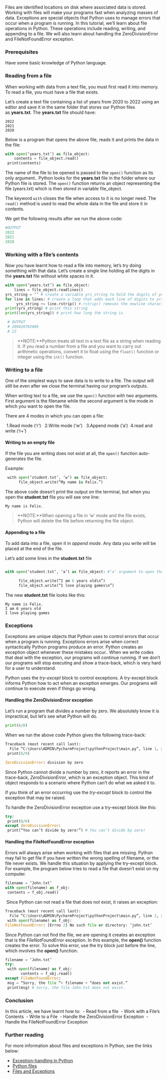 
Files are identified locations on disk where associated data is stored. Working with files will make your programs fast when analyzing masses of data. Exceptions are special objects that Python uses to manage errors that occur when a program is running. In this tutorial, we’ll learn about file operations in Python. These operations include reading, writing, and appending to a file. We will also learn about handling the ZeroDivisionError and FileNotFoundError exception.

### Prerequisites
Have some basic knowledge of Python language.

### Reading from a file
When working with data from a text file, you must first read it into memory. To read a file, you must have a file that exists.

Let’s create a text file containing a list of years from 2020 to 2022 using an editor and save it in the same folder that stores our Python files as **years.txt**. The **years.txt** file should have:

```
2022
2021
2020
```

Below is a program that opens the above file, reads it and prints the data in the file:

```python
with open(‘years.txt’) as file_object:
    contents = file_object.read()
 print(contents)
```

The name of the file to be opened is passed to the `open()` function as its only argument.. Python looks for the **years.txt** file in the folder where our Python file is stored. The `open()` function returns an object representing the file (years.txt) which is then stored in  variable file_object.

The keyword `with` closes the file when access to it is no longer need. The `read()` method is used to read the whole data in the file and store it in contents.

We get the following results after we run the above code:

```python
#OUTPUT
2022
2021
2020
```

### Working with a file’s contents

Now you have learnt how to read a file into memory, let’s try doing something with that data. Let’s create a single line holding all the digits in the **years.txt** file without white spaces in it.

```python
with open(‘years.txt’) as file_object:
    lines = file_object.readlines()
yrs_string = ‘’ # create a variable yrs_string to hold the digits of years
for line in lines: # create a loop that adds each line of digits to yrs_string
     yrs_string += line.rstrip() #.rstrip() removes the newline character from each line
print(yrs_string) # print this string
print(len(yrs_string)) # print how long the string is 

 # OUTPUT
 # 209020702089
 # 12
```

>**NOTE:**Python treats all text in a text file as a string when reading it. If you read a number from a file and you want to carry out arithmetic operations, convert it to float using the `float()` function or integer using the `int()` function.

### Writing to a file
One of the simplest ways to save data is to write to a file. The output will still be even after we close the terminal having our program’s outputs.

When writing text to a file, we use the `open()` function with two arguments. First argument is the filename while the second argument is the mode in which you want to open the file. 

There are 4 modes in which you can open a file:

 1.Read mode (‘r’) 
 2.Write mode (‘w’) 
 3.Append mode (‘a’)
 4.read and write (‘r+’)

#### Writing to an empty file
If the file you are writing does not exist at all, the `open()` function auto-generates the file.

Example:

```python
 with open(‘student.txt’, ‘w’) as file_object:
      file_object.write(“My name is Felix.”)
```

The above code doesn’t print the output on the terminal, but when you open the **student.txt** file you will see one line:

```
My name is Felix.
```

>**NOTE:**When opening a file in ‘w’ mode and the file exists, Python will delete the file before returning the file object.

#### Appending to a file
To add data into a file, open it in *append mode*. Any data you write will be placed at the end of the file.

Let’s add some lines in the **student.txt** file

```python

with open(‘student.txt’, ‘a’) as file_object: #’a’ argument to open the file for appending

      file_object.write(“I am 6 years old\n”)
      file_object.write(“I love playing games\n”)
```

The new **student.txt** file looks like this:

```
My name is Felix.
I am 6 years old
I love playing games
```

### Exceptions
Exceptions are unique objects that Python uses to control errors that occur when a program is running. Exceptions errors arise when correct syntactically Python programs produce an error. Python creates an exception object whenever these mistakes occur.. When we write codes that deal with the exception, our programs will continue running. If we don’t our programs will stop executing and show a trace-back, which is very hard for a user to understand.

Python uses the *try-except* block to control exceptions. A try-except block informs Python how to act when an exception emerges. Our programs will continue to execute even if things go wrong.

#### Handling the ZeroDivisionError exception
Let’s run a program that divides a number by zero. We absolutely know it is impractical, but let’s see what Python will do.

```python
print(6/0)
```

When we run the above code Python gives the following trace-back:

```python
Traceback (most recent call last):
  File “C:\Users\ADMIN\PycharmProject\pythonProject\main.py”, line 1, in <module>
 print(6/0)

ZeroDivisionError: division by zero
```

Since Python cannot divide a number by zero, it reports an error in the trace-back, *ZeroDivisionError*, which is an exception object. This kind of object responds to a scenario where Python can’t do what we asked it to.

If you think of an error occurring use the *try-except* block to control the exception that may be raised.

To handle the ZeroDivisionError exception use a try-except block like this:

```python
try:
 print(6/0)
except ZeroDivisionError:
 print(“You can’t divide by zero!”) # You can’t divide by zero!
```

#### Handling the FileNotFoundError exception
Errors will always arise when working with files that are missing. Python may fail to get file if you have written the wrong spelling of filename, or the file never exists. We handle this situation by applying the try-except block. For example, the program below tries to read a file that doesn’t exist on my computer.

```python
filename = ‘John.txt’
with open(filename) as f_obj:
 contents = f_obj.read()
```

 Since Python can not read a file that does not exist, it raises an exception:

```python
Traceback (most recent call last):
  File “C:\Users\ADMIN\PycharmProject\pythonProject\main.py”, line 2, in <module>
 with open(filename) as f_obj:
FileNotFoundError: [Errno 2] No such file or directory: ‘john.txt’
```

Since Python can not find the file, we are opening it creates an exception that is the *FileNotFoundError* exception. In this example, the **open()** function creates the error. To solve this error, use the try block just before the line, which involves the **open()** function:

```python
filename = ‘John.txt’
try:
 with open(filename) as f_obj:
       contents = f_obj.read()
except FileNotFoundError:
 msg = “Sorry, the file “+ filename + “does not exist.”
 print(msg) # Sorry, the file John.txt does not exist.
```

### Conclusion
In this article, we have learnt how to:
 - Read from a file
 - Work with a File’s Contents
 - Write to a File
 - Handle the ZeroDivisionError Exception
 - Handle the FileNotFoundError Exception

### Further reading
For more information about files and exceptions in Python, see the links below:
- [Exception-handling in Python](https://www.programiz.com/python-programming/exception-handling)
- [Python files](https://www.tutorialspoint.com/python/python_files_io.htm)
- [Files and Exceptions](https://www.softcover.io/read/e4cd0fd9/conversational-python/ch6_files_excepts)